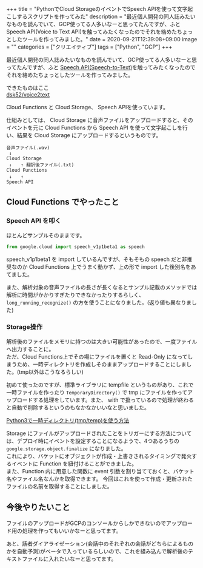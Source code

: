+++
title = "PythonでCloud StorageのイベントでSpeech APIを使って文字起こしするスクリプトを作ってみた"
description = "最近個人開発の同人誌みたいなものを読んでいて、GCP使ってる人多いなーと思ってたんですが、ふと Speech API(Voice to Text API)を触ってみたくなったのでそれを絡めたちょっとしたツールを作ってみました。"
date = 2020-09-21T12:39:08+09:00
image = ""
categories = ["クリエイティブ"]
tags = ["Python", "GCP"]
+++


最近個人開発の同人誌みたいなものを読んでいて、GCP使ってる人多いなーと思ってたんですが、ふと [Speech API(Speech-to-Text)](https://cloud.google.com/speech-to-text?hl=ja)を触ってみたくなったのでそれを絡めたちょっとしたツールを作ってみました。


できたものはここ  
[dsk52/voice2text](https://github.com/dsk52/voice2text)

Cloud Functions と Cloud Storage、 Speech APIを使っています。
 
仕組みとしては、 Cloud Storage に音声ファイルをアップロードすると、そのイベントを元に Cloud Functions から Speech API を使って文字起こしを行い、結果を Cloud Storage にアップロードするというものです。

```
音声ファイル(.wav)
 ↓
Cloud Storage
 ↓　　↑ 翻訳後ファイル(.txt)
Cloud Functions
 ↓　　↑
Speech API
```

## Cloud Functions でやったこと

### Speech API を叩く

ほとんどサンプルそのままです。

```py
from google.cloud import speech_v1p1beta1 as speech
```

speech_v1p1beta1 を import しているんですが、そもそもの speech だと非推奨なのか Cloud Functions 上でうまく動かず、上の形で import した後別名をあてました。


また、解析対象の音声ファイルの長さが長くなるとサンプル記載のメソッドでは解析に時間がかかりすぎたりできなかったりするらしく、 ``long_running_recognize()`` の方を使うことになりました。(返り値も異なりました)


### Storage操作

解析後のファイルをメモリに持つのは大きい可能性があったので、一度ファイルへ出力することに。  
ただ、Cloud Functions上でその場にファイルを置くと Read-Only になってしまうため、一時ディレクトリを作成しそのままアップロードすることにしました。(tmp以外はこうなるらしい)

初めて使ったのですが、標準ライブラリに tempfile というものがあり、これで一時ファイルを作ったり ``TemporaryDirectory()`` で tmp にファイルを作ってアップロードする処理をしています。また、 with で扱っているので処理が終わると自動で削除するというのもなかなかいいなと思いました。

[Python3で一時ディレクトリ(tmp/temp)を使う方法](https://cre8cre8.com/python/tempfile-temporarydirectory.htm)

Storage にファイルがアップロードされたことをトリガーにする方法については、デプロイ時にイベントを設定することになるようで、4つあるうちの ``google.storage.object.finalize`` になりました。  
これにより、バケットにオブジェクトが作成・上書きされるタイミングで発火するイベントに Function を紐付けることができました。  
また、Function 内に用意した関数に event 引数を割り当てておくと、バケット名やファイル名なんかを取得できます。
今回はこれを使って作成・更新されたファイルの名前を取得することにしました。

## 今後やりたいこと
ファイルのアップロードがGCPのコンソールからしかできないのでアップロード用の処理を作ってもいいかなーと思ってます。

あと、話者ダイアライゼーション(会話中のそれぞれの会話がどちらによるものかを自動予測)がベータで入っているらしいので、これを組み込んで解析後のテキストファイルに入れたいなーと思ってます。
